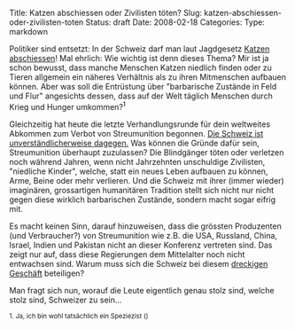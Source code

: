 Title: Katzen abschiessen oder Zivilisten töten?
Slug: katzen-abschiessen-oder-zivilisten-toten
Status: draft
Date: 2008-02-18
Categories:
Type: markdown

Politiker sind entsetzt: In der Schweiz darf man laut Jagdgesetz [Katzen abschiessen](http://www.blick.ch/news/schweiz/buesi-jagd-politiker-entsetzt-83651)! Mal ehrlich: Wie wichtig ist denn dieses Thema? Mir ist ja schon bewusst, dass manche Menschen Katzen niedlich finden oder zu Tieren allgemein ein näheres Verhältnis als zu ihren Mitmenschen aufbauen können. Aber was soll die Entrüstung über "barbarische Zustände in Feld und Flur" angesichts dessen, dass auf der Welt täglich Menschen durch Krieg und Hunger umkommen?<sup>1</sup>

Gleichzeitig hat heute die letzte Verhandlungsrunde für dein weltweites Abkommen zum Verbot von Streumunition begonnen. [Die Schweiz ist unverständlicherweise dagegen.](http://www.blick.ch/news/ausland/verbot-von-streumunition-schweiz-dagegen-83652) Was können die Gründe dafür sein, Streumunition überhaupt zuzulassen? Die Blindgänger töten oder verletzen noch während Jahren, wenn nicht Jahrzehnten unschuldige Zivilisten, "niedliche Kinder", welche, statt ein neues Leben aufbauen zu können, Arme, Beine oder mehr verlieren. Und die Schweiz mit ihrer (immer wieder) imaginären, grossartigen humanitären Tradition stellt sich nicht nur nicht gegen diese wirklich barbarischen Zustände, sondern macht sogar eifrig mit.

Es macht keinen Sinn, darauf hinzuweisen, dass die grössten Produzenten (und Verbraucher?) von Streumunition wie z.B. die USA, Russland, China, Israel, Indien und Pakistan nicht an dieser Konferenz vertreten sind. Das zeigt nur auf, dass diese Regierungen dem Mittelalter noch nicht entwachsen sind. Warum muss sich die Schweiz bei diesem [dreckigen Geschäft](http://www.tagesanzeiger.ch/dyn/news/wirtschaft/842950.html) beteiligen?

Man fragt sich nun, worauf die Leute eigentlich genau stolz sind, welche stolz sind, Schweizer zu sein...

<small>
1. Ja, ich bin wohl tatsächlich ein Speziezist (<http://de.wikipedia.org/wiki/Speziesismus>)
</small>
